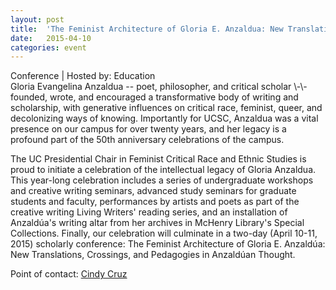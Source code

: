 ```yaml
---
layout: post
title:  'The Feminist Architecture of Gloria E. Anzaldua: New Translations, Crossings and Pedagogies in Anzalduan Thought'
date:   2015-04-10
categories: event
---
```

<div class="event-type-host">Conference | Hosted by: Education</div>
Gloria Evangelina Anzaldua -- poet, philosopher, and critical scholar \-\- founded, wrote, and encouraged a transformative body of writing and scholarship, with generative influences on critical race, feminist, queer, and decolonizing ways of knowing. Importantly for UCSC, Anzaldua was a vital presence on our campus for over twenty years, and her legacy is a profound part of the 50th anniversary celebrations of the campus.

The UC Presidential Chair in Feminist Critical Race and Ethnic Studies is proud to initiate a celebration of the intellectual legacy of Gloria Anzaldua. This year-long celebration includes a series of undergraduate workshops and creative writing seminars, advanced study seminars for graduate students and faculty, performances by artists and poets as part of the creative writing Living Writers&#39; reading series, and an installation of Anzaldúa's writing altar from her archives in McHenry Library&#39;s Special Collections. Finally, our celebration will culminate in a two-day (April 10-11, 2015) scholarly conference: The Feminist Architecture of Gloria E. Anzaldúa: New Translations, Crossings, and Pedagogies in Anzaldúan Thought.

Point of contact: [Cindy Cruz](mailto:ccruz3@ucsc.edu)